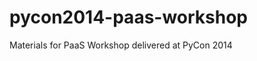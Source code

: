 pycon2014-paas-workshop
=======================

Materials for PaaS Workshop delivered at PyCon 2014
